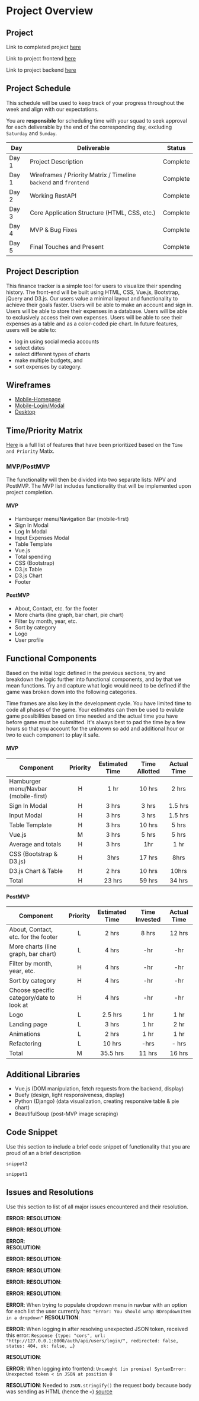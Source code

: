 # Project Overview

## Project

Link to completed project [here](http://finance-tracker.surge.sh/)

Link to project frontend [here](https://github.com/weilyl/project-3-frontend)

Link to project backend [here](https://github.com/weilyl/project-3-backend)

## Project Schedule

This schedule will be used to keep track of your progress throughout the week and align with our expectations.

You are **responsible** for scheduling time with your squad to seek approval for each deliverable by the end of the corresponding day, excluding `Saturday` and `Sunday`.

| Day   | Deliverable                                                      | Status     |
| ----- | ---------------------------------------------------------------- | ---------- |
| Day 1 | Project Description                                              | Complete |
| Day 1 | Wireframes / Priority Matrix / Timeline `backend` and `frontend` | Complete |
| Day 2 | Working RestAPI                                                  | Complete |
| Day 3 | Core Application Structure (HTML, CSS, etc.)                     | Complete |
| Day 4 | MVP & Bug Fixes                                                  | Complete |
| Day 5 | Final Touches and Present                                        | Complete |

## Project Description

This finance tracker is a simple tool for users to visualize their spending history. 
The front-end will be built using HTML, CSS, Vue.js, Bootstrap, jQuery and D3.js. 
Our users value a minimal layout and functionality to achieve their goals faster.
Users will be able to make an account and sign in. 
Users will be able to store their expenses in a database. 
Users will be able to exclusively access their own expenses. 
Users will be able to see their expenses as a table and as a color-coded pie chart.
In future features, users will be able to: 
- log in using social media accounts
- select dates 
- select different types of charts 
- make multiple budgets, and
- sort expenses by category.

## Wireframes

- [Mobile-Homepage](https://res.cloudinary.com/wjclavell/image/upload/v1598145428/Project%203/Finance_Tracker_mobile_ymbohj.png)
- [Mobile-Login/Modal](https://res.cloudinary.com/wjclavell/image/upload/v1598156265/Project%203/Finance-Tracker_Login-Modal_mmfq5h.png)
- [Desktop](https://res.cloudinary.com/wjclavell/image/upload/v1598200003/Project%203/FinanceTracker_Desktop_h1dcx3.png)

## Time/Priority Matrix

[Here](https://res.cloudinary.com/dssciwyew/image/upload/v1598141818/Priority%20Matrix%20Frontend%20P3.png) is a full list of features that have been prioritized based on the `Time and Priority` Matix.

### MVP/PostMVP

The functionality will then be divided into two separate lists: MPV and PostMVP. 
The MVP list includes functionality that will be implemented upon project completion.

#### MVP

- Hamburger menu/Navigation Bar (mobile-first)
- Sign In Modal
- Log In Modal
- Input Expenses Modal
- Table Template
- Vue.js
- Total spending
- CSS (Bootstrap)
- D3.js Table
- D3.js Chart
- Footer

#### PostMVP

- About, Contact, etc. for the footer
- More charts (line graph, bar chart, pie chart)
- Filter by month, year, etc.
- Sort by category
- Logo
- User profile

## Functional Components

Based on the initial logic defined in the previous sections, try and breakdown the logic further into functional components, and by that we mean functions. Try and capture what logic would need to be defined if the game was broken down into the following categories.

Time frames are also key in the development cycle. You have limited time to code all phases of the game. Your estimates can then be used to evalute game possibilities based on time needed and the actual time you have before game must be submitted. It's always best to pad the time by a few hours so that you account for the unknown so add and additional hour or two to each component to play it safe.

#### MVP

| Component                     | Priority | Estimated Time | Time Allotted | Actual Time |
| ----------------------------- | :------: | :------------: | :------------: | :---------: |
| Hamburger menu/Navbar (mobile-first)  |    H     |   1 hr      |     10 hrs       |     2 hrs     |
| Sign In Modal                 |    H     |     3 hrs      |      3 hrs       |     1.5 hrs   |
| Input Modal                   |    H     |     3 hrs      |      3 hrs       |     1.5 hrs   |
| Table Template                |    H     |     3 hrs      |      10 hrs      |     5 hrs     |
| Vue.js                        |    M     |     3 hrs      |      5 hrs       |     5 hrs     |
| Average and totals            |    H     |     3 hrs      |      1hr       |     1 hr     |
| CSS (Bootstrap & D3.js)       |    H     |      3hrs      |      17 hrs      |     8hrs     |
| D3.js Chart & Table           |    H     |     2 hrs      |      10 hrs       |     10hrs     |
| Total                         |    H     |     23 hrs     |      59 hrs      |    34 hrs     |

#### PostMVP

| Component                                      | Priority | Estimated Time | Time Invested | Actual Time |
| ---------------------------------------------- | :------: | :------------: | :------------: | :---------: |
| About, Contact, etc. for the footer            |    L     |     2 hrs      |      8 hrs     |     12 hrs  |
| More charts (line graph, bar chart)           |    L     |     4 hrs      |      -hr       |     -hr     |
| Filter by month, year, etc.                    |    H     |     4 hrs      |      -hr       |     -hr     |
| Sort by category                               |    H     |     4 hrs      |      -hr       |     -hr     |
| Choose specific category/date to look at       |    H     |     4 hrs      |      -hr       |     -hr     |
| Logo                                           |    L     |    2.5 hrs     |      1 hr       |     1 hr     |
| Landing page                                        |    L     |    3 hrs     |      1 hr       |     2 hr     |
| Animations                                           |    L     |    2 hrs     |      1 hr       |     1 hr     |
| Refactoring                                     | L | 10 hrs | -hrs | - hrs|
| Total                                          |    M     |     35.5 hrs    |      11 hrs      |     16 hrs     |

## Additional Libraries

- Vue.js (DOM manipulation, fetch requests from the backend, display)
- Buefy (design, light responsiveness, display)
- Python (Django) (data visualization, creating responsive table & pie chart)
- BeautifulSoup (post-MVP image scraping)

## Code Snippet

Use this section to include a brief code snippet of functionality that you are proud of an a brief description

```
snippet2
```

```
snippet1
```

## Issues and Resolutions

Use this section to list of all major issues encountered and their resolution.

**ERROR**: 
**RESOLUTION**: 

**ERROR**: 
**RESOLUTION**: 

**ERROR**:   
**RESOLUTION**: 

**ERROR**: 
**RESOLUTION**: 

**ERROR**: 
**RESOLUTION**: 

**ERROR**: 
**RESOLUTION**: 

**ERROR**: 
**RESOLUTION**: 

**ERROR**: When trying to populate dropdown menu in navbar with an option for each list the user currently has: `"Error: You should wrap BDropdownItem in a dropdown"`
**RESOLUTION**:

**ERROR**: When logging in after resolving unexpected JSON token, received this error:
`Response {type: "cors", url: "http://127.0.0.1:8000/auth/api/users/login/", redirected: false, status: 404, ok: false, …}`

**RESOLUTION**: 


**ERROR**: When logging into frontend: `Uncaught (in promise) SyntaxError: Unexpected token < in JSON at position 0`

**RESOLUTION**: Needed to `JSON.stringify()` the request body because body was sending as HTML (hence the `<`) [source](https://stackoverflow.com/questions/47368716/fetching-json-returns-error-uncaught-in-promise-syntaxerror-unexpected-token/55628120)


